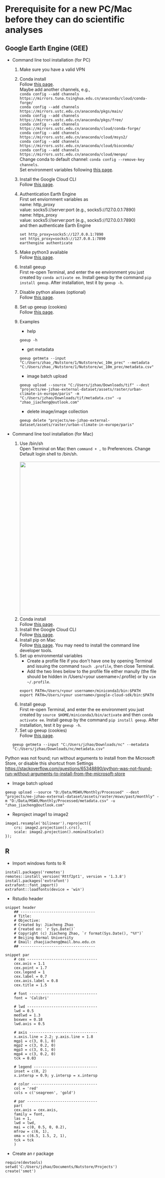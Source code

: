 # Prerequisite for a new PC/Mac before they can do scientific analyses

## Google Earth Engine (GEE)
- Command line tool installation (for PC)
  1. Make sure you have a valid VPN<br/>
  
  2. Conda install<br/>
  Follow [this page](https://developers.google.com/earth-engine/guides/python_install-conda).<br/>
  Maybe add another channels, e.g.,<br/>
  `conda config --add channels https://mirrors.tuna.tsinghua.edu.cn/anaconda/cloud/conda-forge/`<br/>
  `conda config --add channels https://mirrors.ustc.edu.cn/anaconda/pkgs/main/`<br/>
  `conda config --add channels https://mirrors.ustc.edu.cn/anaconda/pkgs/free/`<br/>
  `conda config --add channels https://mirrors.ustc.edu.cn/anaconda/cloud/conda-forge/`<br/>
  `conda config --add channels https://mirrors.ustc.edu.cn/anaconda/cloud/msys2/`<br/>
  `conda config --add channels https://mirrors.ustc.edu.cn/anaconda/cloud/bioconda/`<br/>
  `conda config --add channels https://mirrors.ustc.edu.cn/anaconda/cloud/menpo/`<br/>
  Change conda to default channel: `conda config --remove-key channels`.<br/>
  Set environment variables following [this page](https://stackoverflow.com/questions/44515769/conda-is-not-recognized-as-internal-or-external-command).<br/>
  
  3. Install the Google Cloud CLI<br/>
  Follow [this page](https://cloud.google.com/sdk/docs/install-sdk).<br/>
  
  4. Authentication Earth Engine<br/>
  First set enviornment variables as<br/>
  name: http_proxy <br/>
  value: socks5://server:port (e.g., socks5://127.0.0.1:7890)<br/>
  name: https_proxy <br/>
  value: socks5://server:port (e.g., socks5://127.0.0.1:7890)<br/>
  and then authenticate Earth Engine
     ```
     set http_proxy=socks5://127.0.0.1:7890
     set https_proxy=socks5://127.0.0.1:7890
     earthengine authenticate
     ```
  
  
  5. Make python3 available<br/>
  Follow [this page](https://stackoverflow.com/questions/39910730/python3-is-not-recognized-as-an-internal-or-external-command-operable-program).<br/>
  
  6. Install geeup<br/>
  First re-open Terminal, and enter the ee environment you just created by `conda activate ee`. Install geeup by the command `pip install geeup`. After installation, test it by `geeup -h`.<br/>
  
  7. Disable python aliases (optional)<br/>
  Follow [this page](https://stackoverflow.com/questions/57485491/python-python3-executes-in-command-prompt-but-does-not-run-correctly).<br/>
  
  8. Set up geeup (cookies)<br/>
  Follow [this page](https://samapriya.github.io/geeup/).<br/>
  
  9. Examples<br/>
     - help
     ```
     geeup -h
     ```
     - get metadata
     ```
     geeup getmeta --input "C:/Users/zhao_/Nutstore/1/Nutstore/wc_10m_prec" --metadata "C:/Users/zhao_/Nutstore/1/Nutstore/wc_10m_prec/metadata.csv"
     ```
     - image batch upload
     ```
     geeup upload --source "C:/Users/jzhao/Downloads/tif" --dest "projects/ee-jzhao-external-dataset/assets/raster/urban-climate-in-europe/paris" -m "C:/Users/jzhao/Downloads/tif/metadata.csv" -u "zhao_jiacheng@outlook.com"
     ```
     - delete image/image collection
     ```
     geeup delete "projects/ee-jzhao-external-dataset/assets/raster/urban-climate-in-europe/paris"
     ```
  
- Command line tool installation (for Mac)
  1. Use /bin/sh<br/>
  Open Terminal on Mac then `command + ,` to Preferences. Change Default login shell to /bin/sh.<br/>
      <br/>
      <img src='images/sh.png' width='500'>
      <br/>
  2. Conda install<br/>
  Follow [this page](https://developers.google.com/earth-engine/guides/python_install-conda).<br/>
  3. Install the Google Cloud CLI<br/>
  Follow [this page](https://cloud.google.com/sdk/docs/install-sdk).<br/>
  4. Install pip on Mac<br/>
  Follow [this page](https://www.geeksforgeeks.org/how-to-install-pip-in-macos/). You may need to install the command line developer tools.<br/>
  5. Set up environmental variables<br/>
     - Create a profile file if you don't have one by opening Terminal and issuing the command `touch .profile`, then close Terminal.<br/>
     - Add the two lines below to the profile file either manully (the file should be hidden in /Users/\<your username>\/.profile) or by `vim ~/.profile`.<br/>
     ```
     export PATH=/Users/<your username>/miniconda3/bin:$PATH
     export PATH=/Users/<your username>/google-cloud-sdk/bin:$PATH
     ```
  6. Install geeup<br/>
  First re-open Terminal, and enter the ee environment you just created by `source $HOME/miniconda3/bin/activate` and then `conda activate ee`. Install geeup by the command `pip install geeup`. After installation, test it by `geeup -h`.<br/>
  7. Set up geeup (cookies)<br/>
  Follow [this page](https://samapriya.github.io/geeup/).<br/>
	
  
  `geeup getmeta --input "C:/Users/jzhao/Downloads/nc" --metadata "C:/Users/jzhao/Downloads/nc/metadata.csv"`
  
Python was not found; run without arguments to install from the Microsoft Store, or disable this shortcut from Settings
https://stackoverflow.com/questions/65348890/python-was-not-found-run-without-arguments-to-install-from-the-microsoft-store
- Image batch upload
```
geeup upload --source "D:/Data/MSWX/Monthly/Processed" --dest "projects/ee-jzhao-external-dataset/assets/raster/mswx/past/monthly" -m "D:/Data/MSWX/Monthly/Processed/metadata.csv" -u "zhao_jiacheng@outlook.com"
```


- Reproject image1 to image2
```
image1.resample('bilinear').reproject({
    crs: image2.projection().crs(),
    scale: image2.projection().nominalScale()
});
```

## R
- Import windows fonts to R
```
install.packages('remotes')
remotes::install_version('Rttf2pt1', version = '1.3.8')
install.packages('extrafont')
extrafont::font_import()
extrafont::loadfonts(device = 'win')
```
- Rstudio header
```
snippet header
	## ----------------------------------
	# Title: 
	# Objective: 
	# Created by: Jiacheng Zhao
	# Created on: `r Sys.Date()`
	# Copyright (c) Jiacheng Zhao, `r format(Sys.Date(), "%Y")`
	# Beijing Normal University
	# Email: zhaojiacheng@mail.bnu.edu.cn
	## ----------------------------------
```
```
snippet par
	# cex --------------------------------
	cex.axis = 1.1
	cex.point = 1.7
	cex.legend = 1
	cex.label = 0.7
	cex.axis.label = 0.8
	cex.title = 1.5
	
	# font -------------------------------
	font = 'Calibri'
	
	# lwd --------------------------------
	lwd = 0.5
	medlwd = 1.3
	boxwex = 0.18
	lwd.axis = 0.5
	
	# axis -------------------------------
	x.axis.line = 2.2; y.axis.line = 1.8
	mgp1 = c(3, 0.1, 0)
	mgp2 = c(3, 0.2, 0)
	mgp3 = c(3, 0.1, 0)
	mgp4 = c(3, 0.2, 0)
	tck = 0.03
	
	# legend -----------------------------
	inset = c(0, 2)
	x.intersp = 0.9; y.intersp = x.intersp
	
	# color ------------------------------
	col = 'red'
	cols = c('seagreen', 'gold')
	
	# par --------------------------------
	par(
	cex.axis = cex.axis,
	family = font,
	las = 1,
	lwd = lwd,
	mai = c(0, 0.5, 0, 0.2),
	mfrow = c(6, 1),
	oma = c(6.5, 1.5, 2, 1),
	tck = tck
	)

```
- Create an r package
```
require(devtools)
setwd('C:/Users/jzhao/Documents/Nutstore/Projects')
create('smot')
```

